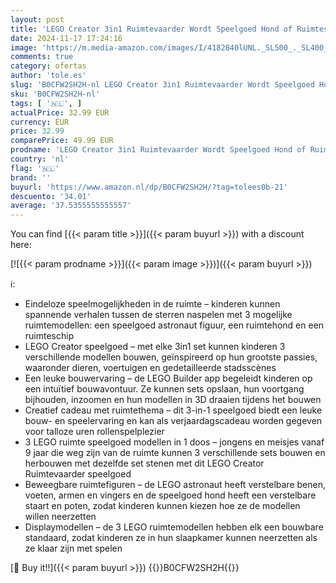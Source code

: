 ```yaml
---
layout: post
title: 'LEGO Creator 3in1 Ruimtevaarder Wordt Speelgoed Hond of Ruimteschip  Bouwpakket voor Kinderen  Creatief Cadeau met Ruimte Thema voor Jongens en Meisjes vanaf 9 jaar 31152'
date: 2024-11-17 17:24:16
image: 'https://m.media-amazon.com/images/I/4182840lUNL._SL500_._SL400_.jpg'
comments: true
category: ofertas
author: 'tole.es'
slug: 'B0CFW2SH2H-nl LEGO Creator 3in1 Ruimtevaarder Wordt Speelgoed Hond of...'
sku: 'B0CFW2SH2H-nl'
tags: [ '🇳🇱', ]
actualPrice: 32.99 EUR
currency: EUR
price: 32.99
comparePrice: 49.99 EUR
prodname: 'LEGO Creator 3in1 Ruimtevaarder Wordt Speelgoed Hond of Ruimteschip  Bouwpakket voor Kinderen  Creatief Cadeau met Ruimte Thema voor Jongens en Meisjes vanaf 9 jaar 31152'
country: 'nl'
flag: '🇳🇱'
brand: ''
buyurl: 'https://www.amazon.nl/dp/B0CFW2SH2H/?tag=tolees0b-21'
descuento: '34.01'
average: '37.5355555555557'
---
```


You can find [{{< param title >}}]({{< param buyurl >}}) with a discount here:

[![{{< param prodname >}}]({{< param image >}})]({{< param buyurl >}})

ℹ️:

- Eindeloze speelmogelijkheden in de ruimte – kinderen kunnen spannende verhalen tussen de sterren naspelen met 3 mogelijke ruimtemodellen: een speelgoed astronaut figuur, een ruimtehond en een ruimteschip
- LEGO Creator speelgoed – met elke 3in1 set kunnen kinderen 3 verschillende modellen bouwen, geïnspireerd op hun grootste passies, waaronder dieren, voertuigen en gedetailleerde stadsscènes
- Een leuke bouwervaring – de LEGO Builder app begeleidt kinderen op een intuïtief bouwavontuur. Ze kunnen sets opslaan, hun voortgang bijhouden, inzoomen en hun modellen in 3D draaien tijdens het bouwen
- Creatief cadeau met ruimtethema – dit 3-in-1 speelgoed biedt een leuke bouw- en speelervaring en kan als verjaardagscadeau worden gegeven voor talloze uren rollenspelplezier
- 3 LEGO ruimte speelgoed modellen in 1 doos – jongens en meisjes vanaf 9 jaar die weg zijn van de ruimte kunnen 3 verschillende sets bouwen en herbouwen met dezelfde set stenen met dit LEGO Creator Ruimtevaarder speelgoed
- Beweegbare ruimtefiguren – de LEGO astronaut heeft verstelbare benen, voeten, armen en vingers en de speelgoed hond heeft een verstelbare staart en poten, zodat kinderen kunnen kiezen hoe ze de modellen willen neerzetten
- Displaymodellen – de 3 LEGO ruimtemodellen hebben elk een bouwbare standaard, zodat kinderen ze in hun slaapkamer kunnen neerzetten als ze klaar zijn met spelen

[🛒 Buy it!!]({{< param buyurl >}})
{{<world>}}B0CFW2SH2H{{</world>}}
